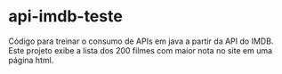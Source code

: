 # api-imdb-teste
Código para treinar o consumo de APIs em java a partir da API do IMDB. Este projeto exibe a lista dos 200 filmes com maior nota no site em uma página html.
